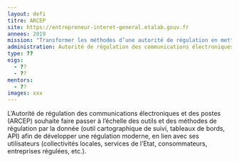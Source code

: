 ```yaml
---
layout: defi
titre: ARCEP
site: https://entrepreneur-interet-general.etalab.gouv.fr
annees: 2019
mission: "Transformer les méthodes d’une autorité de régulation en mettant la circulation de la donnée au cœur de ses missions"
administration: Autorité de régulation des communications électroniques et des postes   
type: ??
eigs:
  - ??
  - ??
mentors: 
  - ??
images: xxx
---
```


L’Autorité de régulation des communications électroniques et des postes
(ARCEP) souhaite faire passer à l’échelle des outils et des méthodes de 
régulation par la donnée (outil cartographique de suivi, tableaux de 
bords, API) afin de développer une régulation moderne, en lien avec ses
utilisateurs (collectivités locales, services de l’Etat, consommateurs,
entreprises régulées, etc.).
